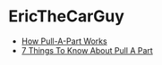 # EricTheCarGuy
- [How Pull-A-Part Works](https://youtu.be/BX4q5xMqOsw)
- [7 Things To Know About Pull A Part](https://youtu.be/kaSGW_iuFCM)
